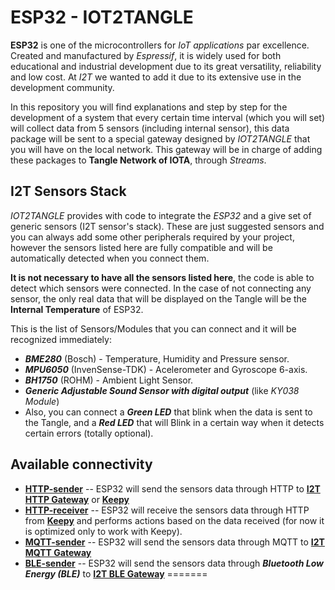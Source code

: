 # ESP32 - IOT2TANGLE

**ESP32** is one of the microcontrollers for *IoT applications* par excellence. Created and manufactured by *Espressif*, it is widely used for both educational and industrial development due to its great versatility, reliability and low cost. At *I2T* we wanted to add it due to its extensive use in the development community.

In this repository you will find explanations and step by step for the development of a system that every certain time interval (which you will set) will collect data from 5 sensors (including internal sensor), this data package will be sent to a special gateway designed by *IOT2TANGLE* that you will have on the local network. This gateway will be in charge of adding these packages to **Tangle Network of IOTA**, through *Streams*.

## I2T Sensors Stack

*IOT2TANGLE* provides with code to integrate the *ESP32* and a give set of generic sensors (I2T sensor's stack). These are just suggested sensors and you can always add some other peripherals required by your project, however the sensors listed here are fully compatible and will be automatically detected when you connect them.

**It is not necessary to have all the sensors listed here**, the code is able to detect which sensors were connected. In the case of not connecting any sensor, the only real data that will be displayed on the Tangle will be the **Internal Temperature** of ESP32.

This is the list of Sensors/Modules that you can connect and it will be recognized immediately:
- ***BME280*** (Bosch) - Temperature, Humidity and Pressure sensor.
- ***MPU6050*** (InvenSense-TDK) - Acelerometer and Gyroscope 6-axis.
- ***BH1750*** (ROHM) - Ambient Light Sensor.
- ***Generic Adjustable Sound Sensor with digital output*** (like *KY038 Module*)
- Also, you can connect a ***Green LED*** that blink when the data is sent to the Tangle, and a ***Red LED*** that will Blink in a certain way when it detects certain errors (totally optional).

## Available connectivity
- **[HTTP-sender](https://github.com/iot2tangle/ESP32/tree/main/http-sender)** -- ESP32 will send the sensors data through HTTP to **[I2T HTTP Gateway](https://github.com/iot2tangle/Streams-http-gateway)** or **[Keepy](https://github.com/iot2tangle/Keepy)**
- **[HTTP-receiver](https://github.com/iot2tangle/ESP32/tree/main/http-receiver)** -- ESP32 will receive the sensors data through HTTP from **[Keepy](https://github.com/iot2tangle/Keepy)** and performs actions based on the data received (for now it is optimized only to work with Keepy).
- **[MQTT-sender](https://github.com/iot2tangle/ESP32/tree/main/mqtt-sender)** -- ESP32 will send the sensors data through MQTT to **[I2T MQTT Gateway](https://github.com/iot2tangle/Streams-mqtt-gateway)**
- **[BLE-sender](https://github.com/iot2tangle/ESP32/tree/main/BLE-sender)** -- ESP32 will send the sensors data through ***Bluetooth Low Energy (BLE)*** to **[I2T BLE Gateway](https://github.com/iot2tangle/Streams-ble-gateway)**
=======


